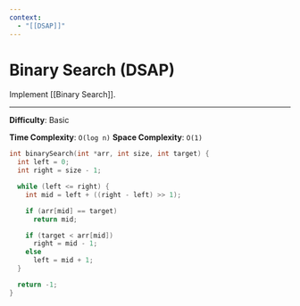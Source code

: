 ```yaml
---
context:
  - "[[DSAP]]"
---
```


# Binary Search (DSAP)

Implement [[Binary Search]].

---

**Difficulty**: Basic

**Time Complexity**: `O(log n)`
**Space Complexity**: `O(1)`

```c
int binarySearch(int *arr, int size, int target) {
  int left = 0;
  int right = size - 1;

  while (left <= right) {
    int mid = left + ((right - left) >> 1);

    if (arr[mid] == target)
      return mid;

    if (target < arr[mid])
      right = mid - 1;
    else
      left = mid + 1;
  }

  return -1;
}
```

